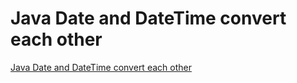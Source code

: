 # Java Date and DateTime convert each other
[Java Date and DateTime convert each other](https://aiwithcloud.com/2022/09/19/java_date_and_datetime_convert_each_other/)